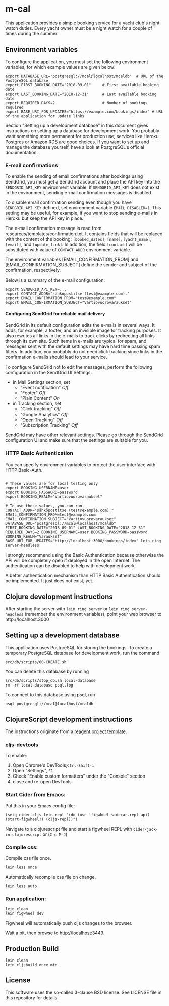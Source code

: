 # m-cal

This application provides a simple booking service for a yacht club's
night watch duties. Every yacht owner must be a night watch for a
couple of times during the summer.

## Environment variables

To configure the application, you must set the following environment
variables, for which example values are given below:

```
export DATABASE_URL="postgresql://mcal@localhost/mcaldb"  # URL of the PostgreSQL database
export FIRST_BOOKING_DATE="2018-09-01"     # First available booking date
export LAST_BOOKING_DATE="2018-12-31"      # Last available booking date
export REQUIRED_DAYS=2                     # Number of bookings required
export BASE_URI_FOR_UPDATES="https://example.com/bookings/index" # URL of the application for update links
```

Section "Setting up a development database" in this document
gives instructions on setting up a database for development work. You
probably want something more permanent for production use; services
like Heroku Postgres or Amazon RDS are good choices. If you want to
set up and manage the database yourself, have a look at PostgreSQL's
official documentation.

### E-mail confirmations

To enable the sending of email confirmations after bookings using
SendGrid, you must get a SendGrid account and place the API key into
the `SENDGRID_API_KEY` environment variable. If `SENDGRID_API_KEY`
does not exist in the environment, sending e-mail confirmation
messages is disabled.

To disable email confirmation sending even though you have
`SENDGRID_API_KEY` defined, set environment variable
`EMAIL_DISABLED=1`. This setting may be useful, for
example, if you want to stop sending e-mails in Heroku but keep the
API key in place.

The e-mail confirmation message is read from
resources/templates/confirmation.txt. It contains fields that will be
replaced with the content of the booking: `[booked_dates]`, `[name]`,
`[yacht_name]`, `[email]`, and `[update_link]`. In addition, the field
`[contact]` will be substituted with value of `CONTACT_ADDR`
environment variable.

The environment variables [EMAIL_CONFIRMATION_FROM] and
[EMAIL_CONFIRMATION_SUBJECT] define the sender and subject of the
confirmation, respectively.

Below is a summary of the e-mail configuration:

```
export SENDGRID_API_KEY=...
export CONTACT_ADDR="sähköpostitse (test@example.com)."
export EMAIL_CONFIRMATION_FROM="test@example.com"
export EMAIL_CONFIRMATION_SUBJECT="Vartiovuorovaraukset"
```

#### Configuring SendGrid for reliable mail delivery

SendGrid in its default configuration edits the e-mails in several
ways. It adds, for example, a footer, and an invisible image for
tracking purposes. It also rewrites all links in the e-mails to track
clicks by redirecting all links through its own site. Such items in
e-mails are typical for spam, and messages sent with the default
settings may have hard time passing spam filters. In addition, you
probably do not need click tracking since links in the confirmation
e-mails should lead to your service.

To configure SendGrid not to edit the messages, perform the following
configuration in the SendGrid UI Settings:

 * in Mail Settings section, set
   * "Event notification" *Off*
   * "Footer" *Off*
   * "Plain Content" *On*
 * in Tracking section, set
   * "Click tracking" *Off*
   * "Google Analytics" *Off*
   * "Open Tracking" *Off*
   * "Subscription Tracking" *Off*

SendGrid may have other relevant settings. Please go through the
SendGrid configuration UI and make sure that the settings are suitable
for you.

### HTTP Basic Authentication

You can specify environment variables to protect the user interface
with HTTP Basic-Auth.

```

# These values are for local testing only
export BOOKING_USERNAME=user
export BOOKING_PASSWORD=password
export BOOKING_REALM="Vartiovuorovaraukset"

# To use these values, you can run
CONTACT_ADDR="sähköpostitse (test@example.com)." EMAIL_CONFIRMATION_FROM=test@example.com EMAIL_CONFIRMATION_SUBJECT="Vartiovuorovaraukset" DATABASE_URL="postgresql://mcal@localhost/mcaldb" FIRST_BOOKING_DATE="2018-09-01" LAST_BOOKING_DATE="2018-12-31" REQUIRED_DAYS=2 BOOKING_USERNAME=user BOOKING_PASSWORD=password BOOKING_REALM="Varaukset" BASE_URI_FOR_UPDATES="http://localhost:3000/bookings/index" lein ring server-headless
```

I strongly recommend using the Basic Authentication because otherwise
the API will be completely open if deployed in the open Internet. The
authentication can be disabled to help with development work.

A better authentication mechanism than HTTP Basic Authentication
should be implemented. It just does not exist, yet.

## Clojure development instructions

After starting the server with `lein ring server` or `lein ring
server-headless` (remember the environment variables), point your web
browser to http://localhost:3000

## Setting up a development database

This application uses PostgreSQL for storing the bookings. To create a
temporary PostgreSQL database for development work, run the command

```
src/db/scripts/00-CREATE.sh
```

You can delete this database by running

```
src/db/scripts/stop_db.sh local-database
rm -rf local-database psql.log
```

To connect to this database using psql, run

```
psql postgresql://mcal@localhost/mcaldb
```

## ClojureScript development instructions

The instructions originate from a [reagent project template](https://github.com/reagent-project/reagent).

### cljs-devtools

To enable:

1. Open Chrome's DevTools,`Ctrl-Shift-i`
2. Open "Settings", `F1`
3. Check "Enable custom formatters" under the "Console" section
4. close and re-open DevTools

### Start Cider from Emacs:

Put this in your Emacs config file:

```
(setq cider-cljs-lein-repl "(do (use 'figwheel-sidecar.repl-api) (start-figwheel!) (cljs-repl))")
```

Navigate to a clojurescript file and start a figwheel REPL with `cider-jack-in-clojurescript` or (`C-c M-J`)

### Compile css:

Compile css file once.

```
lein less once
```

Automatically recompile css file on change.

```
lein less auto
```

### Run application:

```
lein clean
lein figwheel dev
```

Figwheel will automatically push cljs changes to the browser.

Wait a bit, then browse to [http://localhost:3449](http://localhost:3449).

## Production Build

```
lein clean
lein cljsbuild once min
```

## License

This software uses the so-called 3-clause BSD license. See LICENSE
file in this repository for details.
